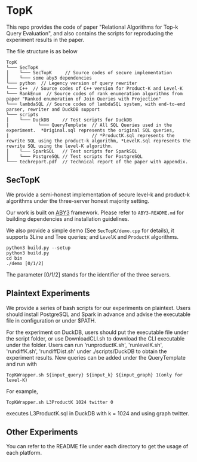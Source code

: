 # TopK

This repo provides the code of paper "Relational Algorithms for Top-k Query Evaluation", and also contains the scripts for reproducing the experiment results in the paper.

The file structure is as below
```
TopK  
└─── SecTopK
│    └─── SecTopK     // Source codes of secure implementation
│    └─── some aby3 dependencies
└─── python  // Legency version of query rewriter
└─── C++  // Source codes of C++ version for Product-K and Level-K
└─── RankEnum  // Source codes of rank enumeration algorithms from paper "Ranked enumeration of Join Queries with Projection"
└─── lambdaSQL // Source codes of lambdaSQL system, with end-to-end parser, rewriter and DuckDB support
└─── scripts
│    └─── DuckDB     // Test scripts for DuckDB
|           └─── QueryTemplate  // All SQL Queries used in the experiment.  *Original.sql represents the original SQL queries,
|                               // *ProductK.sql represents the rewrite SQL using the product-k algorithm, *LevelK.sql represents the rewrite SQL using the level-K algorithm.  
│    └─── SparkSQL   // Test scripts for SparkSQL
│    └─── PostgreSQL // Test scripts for PostgreSQL
└─── techreport.pdf  // Technical report of the paper with appendix.
```

## SecTopK
We provide a semi-honest implementation of secure level-k and product-k algorithms under the three-server honest majority setting.

Our work is built on [ABY3](https://github.com/ladnir/aby3) framework. Please refer to `ABY3-README.md` for building dependencies and installation guidelines.

We also provide a simple demo (See `SecTopK/demo.cpp` for details), it supports 3Line and Tree queries; and `LevelK` and `ProductK` algorithms.
```
python3 build.py --setup
python3 build.py 
cd bin 
./demo [0/1/2]
```

The parameter [0/1/2] stands for the identifier of the three servers.

## Plaintext Experiments
We provide a series of bash scripts for our experiments on plaintext.  Users should install PostgreSQL and Spark in advance and advise the executable file in configuration or under $PATH.

For the experiment on DuckDB, users should put the executable file under the script folder, or use DownloadCLI.sh to download the CLI executable under the folder.  Users can run 'runproductK.sh', 'runlevelK.sh', 'rundiffK.sh', 'rundiffDist.sh' under ./scripts/DuckDB to obtain the experiment results.  New queries can be added under the QueryTemplate and run with 
```
TopKWrapper.sh ${input_query} ${input_k} ${input_graph} 1(only for level-K)
```
For example, 
```
TopKWrapper.sh L3ProductK 1024 twitter 0
```
executes L3ProductK.sql in DuckDB with k = 1024 and using graph twitter.

## Other Experiments

You can refer to the README file under each directory to get the usage of each platform.